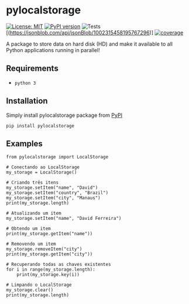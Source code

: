 # pylocalstorage

[![License: MIT](https://img.shields.io/badge/License-MIT-yellow.svg)](https://github.com/ferreirad08/pylocalstorage/blob/main/LICENSE)
[![PyPI version](https://badge.fury.io/py/pylocalstorage.svg)](https://badge.fury.io/py/pylocalstorage)
![Tests](https://github.com/ferreirad08/pylocalstorage/actions/workflows/tests.yml/badge.svg)
[(https://jsonblob.com/api/jsonBlob/1002315458195767296)]
[![coverage](https://img.shields.io/badge/coverage-85%25-yellow)](https://github.com/ferreirad08/pylocalstorage/runs/7567830488?check_suite_focus=true)

A package to store data on hard disk (HD) and make it available to all Python applications running in parallel!

## Requirements
* `python 3`

## Installation

Simply install pylocalstorage package from [PyPI](https://pypi.org/project/pylocalstorage/)

    pip install pylocalstorage

## Examples

    from pylocalstorage import LocalStorage

    # Conectando ao LocalStorage
    my_storage = LocalStorage()

    # Criando três itens
    my_storage.setItem("name", "David")
    my_storage.setItem("country", "Brazil")
    my_storage.setItem("city", "Manaus")
    print(my_storage.length)

    # Atualizando um item
    my_storage.setItem("name", "David Ferreira")

    # Obtendo um item
    print(my_storage.getItem("name"))

    # Removendo um item
    my_storage.removeItem("city")
    print(my_storage.getItem("city"))

    # Recuperando todas as chaves existentes
    for i in range(my_storage.length):
        print(my_storage.key(i))

    # Limpando o LocalStorage
    my_storage.clear()
    print(my_storage.length)
